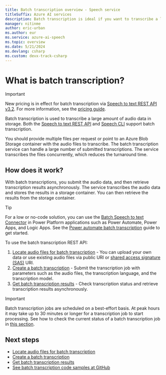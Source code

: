 ```yaml
---
title: Batch transcription overview - Speech service
titleSuffix: Azure AI services
description: Batch transcription is ideal if you want to transcribe a large quantity of audio in storage, such as Azure blobs. Then you can asynchronously retrieve transcriptions.
manager: nitinme
author: eric-urban
ms.author: eur
ms.service: azure-ai-speech
ms.topic: overview
ms.date: 5/21/2024
ms.devlang: csharp
ms.custom: devx-track-csharp
---
```


# What is batch transcription?

> [!IMPORTANT]
> New pricing is in effect for batch transcription via [Speech to text REST API v3.2](./migrate-v3-1-to-v3-2.md). For more information, see the [pricing guide](https://azure.microsoft.com/pricing/details/cognitive-services/speech-services). 

Batch transcription is used to transcribe a large amount of audio data in storage. Both the [Speech to text REST API](rest-speech-to-text.md#batch-transcription) and [Speech CLI](spx-basics.md) support batch transcription. 

You should provide multiple files per request or point to an Azure Blob Storage container with the audio files to transcribe. The batch transcription service can handle a large number of submitted transcriptions. The service transcribes the files concurrently, which reduces the turnaround time.

## How does it work?

With batch transcriptions, you submit the audio data, and then retrieve transcription results asynchronously. The service transcribes the audio data and stores the results in a storage container. You can then retrieve the results from the storage container.

> [!TIP]
> For a low or no-code solution, you can use the [Batch Speech to text Connector](/connectors/cognitiveservicesspe/) in Power Platform applications such as Power Automate, Power Apps, and Logic Apps. See the [Power automate batch transcription](power-automate-batch-transcription.md) guide to get started.

To use the batch transcription REST API:

1. [Locate audio files for batch transcription](batch-transcription-audio-data.md) - You can upload your own data or use existing audio files via public URI or [shared access signature (SAS)](../../storage/common/storage-sas-overview.md) URI. 
1. [Create a batch transcription](batch-transcription-create.md) - Submit the transcription job with parameters such as the audio files, the transcription language, and the transcription model.
1. [Get batch transcription results](batch-transcription-get.md) - Check transcription status and retrieve transcription results asynchronously. 

> [!IMPORTANT]
> Batch transcription jobs are scheduled on a best-effort basis. At peak hours it may take up to 30 minutes or longer for a transcription job to start processing. See how to check the current status of a batch transcription job in [this section](batch-transcription-get.md#get-transcription-status).

## Next steps

- [Locate audio files for batch transcription](batch-transcription-audio-data.md)
- [Create a batch transcription](batch-transcription-create.md)
- [Get batch transcription results](batch-transcription-get.md)
- [See batch transcription code samples at GitHub](https://github.com/Azure-Samples/cognitive-services-speech-sdk/tree/master/samples/batch/)
